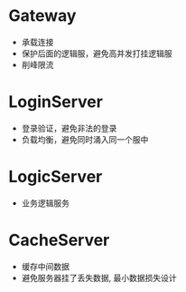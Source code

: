 # Gateway

* 承载连接
* 保护后面的逻辑服，避免高并发打挂逻辑服
* 削峰限流

# LoginServer

* 登录验证，避免非法的登录
* 负载均衡，避免同时涌入同一个服中

# LogicServer

* 业务逻辑服务

# CacheServer

* 缓存中间数据
* 避免服务器挂了丢失数据, 最小数据损失设计